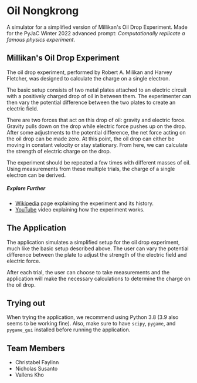 # Oil Nongkrong

A simulator for a simplified version of Millikan's Oil Drop Experiment. Made for the PyJaC Winter 2022 advanced prompt: *Computationally replicate a famous physics experiment*. 

## Millikan's Oil Drop Experiment
The oil drop experiment, performed by Robert A. Milikan and Harvey Fletcher, was designed to calculate the charge on a single electron.

The basic setup consists of two metal plates attached to an electric circuit with a positively charged drop of oil in between them. The experimenter can then vary the potential difference between the two plates to create an electric field. 

There are two forces that act on this drop of oil: gravity and electric force. Gravity pulls down on the drop while electric force pushes up on the drop. After some adjustments to the potential difference, the net force acting on the oil drop can be made zero. At this point, the oil drop can either be moving in constant velocity or stay stationary. From here, we can calculate the strength of electric charge on the drop.

The experiment should be repeated a few times with different masses of oil. Using measurements from these multiple trials, the charge of a single electron can be derived.

##### Explore Further
- [Wikipedia](https://en.wikipedia.org/wiki/Oil_drop_experiment) page explaining the experiment and its history.
- [YouTube](https://www.youtube.com/watch?v=2HhaQtvICe8) video explaining how the experiment works.

## The Application
The application simulates a simplified setup for the oil drop experiment, much like the basic setup described above. The user can vary the potential difference between the plate to adjust the strength of the electric field and electric force. 

After each trial, the user can choose to take measurements and the application will make the necessary calculations to determine the charge on the oil drop.

## Trying out
When trying the application, we recommend using Python 3.8 (3.9 also seems to be working fine). Also, make sure to have `scipy`, `pygame`, and `pygame_gui` installed before running the application. 

## Team Members
- Christabel Faylinn
- Nicholas Susanto
- Vallens Kho

